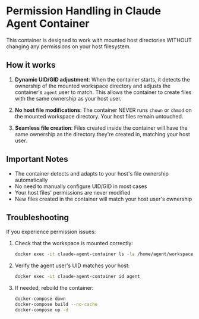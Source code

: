 # Permission Handling in Claude Agent Container

This container is designed to work with mounted host directories WITHOUT changing any permissions on your host filesystem.

## How it works

1. **Dynamic UID/GID adjustment**: When the container starts, it detects the ownership of the mounted workspace directory and adjusts the container's `agent` user to match. This allows the container to create files with the same ownership as your host user.

2. **No host file modifications**: The container NEVER runs `chown` or `chmod` on the mounted workspace directory. Your host files remain untouched.

3. **Seamless file creation**: Files created inside the container will have the same ownership as the directory they're created in, matching your host user.

## Important Notes

- The container detects and adapts to your host's file ownership automatically
- No need to manually configure UID/GID in most cases
- Your host files' permissions are never modified
- New files created in the container will match your host user's ownership

## Troubleshooting

If you experience permission issues:

1. Check that the workspace is mounted correctly:
   ```bash
   docker exec -it claude-agent-container ls -la /home/agent/workspace
   ```

2. Verify the agent user's UID matches your host:
   ```bash
   docker exec -it claude-agent-container id agent
   ```

3. If needed, rebuild the container:
   ```bash
   docker-compose down
   docker-compose build --no-cache
   docker-compose up -d
   ```